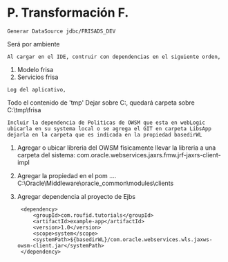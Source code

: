 # P. Transformación F.

```
Generar DataSource jdbc/FRISADS_DEV
```
Será por ambiente

```
Al cargar en el IDE, contruir con dependencias en el siguiente orden,
```

1) Modelo frisa
2) Servicios frisa

```
Log del aplicativo,
```

Todo el contenido de 'tmp' Dejar sobre C:, quedará carpeta sobre C:\tmp\frisa


```
Incluir la dependencia de Politicas de OWSM que esta en webLogic ubicarla en su systema local o se agrega el GIT en carpeta LibsApp
dejarla en la carpeta que es indicada en la propiedad basedirWL
```

1) Agregar o ubicar libreria del OWSM
fisicamente llevar la libreria a una carpeta del sistema: com.oracle.webservices.jaxrs.fmw.jrf-jaxrs-client-impl


2) Agregar la propiedad en el pom
    <properties>
        ....
        <basedirWL>C:\Oracle\Middleware\oracle_common\modules\clients</basedirWL>
        
        
    </properties>

3) Agregar dependencia al proyecto de Ejbs

        <dependency>
            <groupId>com.roufid.tutorials</groupId>
            <artifactId>example-app</artifactId>
            <version>1.0</version>
            <scope>system</scope>
            <systemPath>${basedirWL}/com.oracle.webservices.wls.jaxws-owsm-client.jar</systemPath>
        </dependency>
